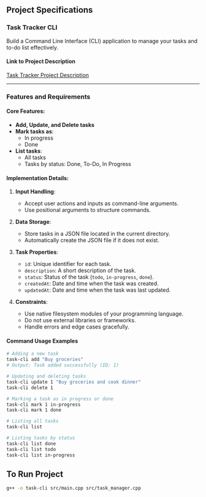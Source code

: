 ## Project Specifications

### Task Tracker CLI

Build a Command Line Interface (CLI) application to manage your tasks and to-do list effectively.

#### Link to Project Description
[Task Tracker Project Description](https://roadmap.sh/projects/task-tracker)

---

### Features and Requirements

#### Core Features:
- **Add, Update, and Delete tasks**
- **Mark tasks as**:
  - In progress
  - Done
- **List tasks**:
  - All tasks
  - Tasks by status: Done, To-Do, In Progress

#### Implementation Details:
1. **Input Handling**: 
   - Accept user actions and inputs as command-line arguments.
   - Use positional arguments to structure commands.

2. **Data Storage**: 
   - Store tasks in a JSON file located in the current directory.
   - Automatically create the JSON file if it does not exist.

3. **Task Properties**:
   - `id`: Unique identifier for each task.
   - `description`: A short description of the task.
   - `status`: Status of the task (`todo`, `in-progress`, `done`).
   - `createdAt`: Date and time when the task was created.
   - `updatedAt`: Date and time when the task was last updated.

4. **Constraints**:
   - Use native filesystem modules of your programming language.
   - Do not use external libraries or frameworks.
   - Handle errors and edge cases gracefully.

#### Command Usage Examples
```bash
# Adding a new task
task-cli add "Buy groceries"
# Output: Task added successfully (ID: 1)

# Updating and deleting tasks
task-cli update 1 "Buy groceries and cook dinner"
task-cli delete 1

# Marking a task as in progress or done
task-cli mark 1 in-progress
task-cli mark 1 done

# Listing all tasks
task-cli list

# Listing tasks by status
task-cli list done
task-cli list todo
task-cli list in-progress
```

## To Run Project

```bash
g++ -o task-cli src/main.cpp src/task_manager.cpp
```
